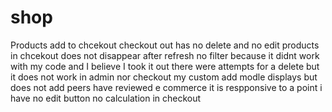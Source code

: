 # shop
Products add to chcekout
checkout out has no delete and no edit 
products in chcekout does not disappear after refresh 
no filter because it didnt work with my code and I believe I took it out 
there were attempts for a delete but it does not work in admin nor checkout
my custom add modle displays but does not add
peers have reviewed e commerce 
it is respponsive to a point 
i have no edit button 
no calculation in checkout
